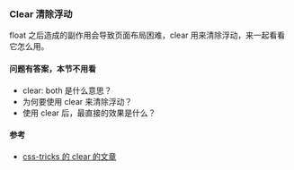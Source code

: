 ### Clear 清除浮动

float 之后造成的副作用会导致页面布局困难，clear 用来清除浮动，来一起看看它怎么用。

#### 问题有答案，本节不用看

* clear: both 是什么意思？
* 为何要使用 clear 来清除浮动？
* 使用 clear 后，最直接的效果是什么？

#### 参考

* [css-tricks 的 clear 的文章](https://css-tricks.com/almanac/properties/c/clear/)
